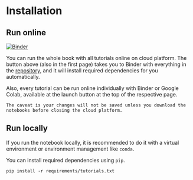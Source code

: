# Installation

## Run online

[![Binder](https://mybinder.org/badge_logo.svg)](https://mybinder.org/v2/gh/jeepchinnawat/edumat-book/HEAD)

You can run the whole book with all tutorials online on cloud platform. The button above (also in the first page) takes you to Binder with everything in the [repository](https://github.com/jeepchinnawat/edumat-book), and it will install required dependencies for you automatically.

Also, every tutorial can be run online individually with Binder or Google Colab, available at the launch button at the top of the respective page.

```{caution}
The caveat is your changes will not be saved unless you download the notebooks before closing the cloud platform.
```

## Run locally

If you run the notebook locally, it is recommended to do it with a virtual environment or environment management like `conda`.

You can install required dependencies using `pip`.

```
pip install -r requirements/tutorials.txt
```
